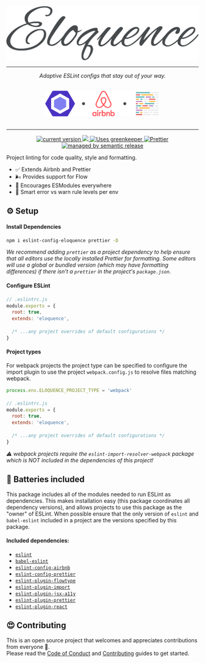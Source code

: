 <div align="right">
  <img src="./assets/eloquence.png" width="600" alt="Eloquence">
</div>

<hr>

<div align="center">
  <p><em>Adaptive ESLint configs that stay out of your way.</em></p>
  <br>
</div>

<div align="center">
  <img
    width="300"
    src="./assets/logos.png"
    alt="Extends Airbnb code quality rules with Prettier.js formatting"
  >
</div>

<br>

<hr>

<p align="center">
  <a href="https://www.npmjs.com/package/eslint-config-eloquence">
    <img src="https://img.shields.io/npm/v/eslint-config-eloquence.svg" alt="current version">
  </a>
  <a href="https://travis-ci.org/crystal-ball/eslint-config-eloquence" alt="build status">
    <img src="https://travis-ci.org/crystal-ball/eslint-config-eloquence.svg?branch=master">
  </a>
  <a href="https://greenkeeper.io/" target="_blank" rel="noopener noreferrer">
    <img src="https://badges.greenkeeper.io/crystal-ball/eslint-config-eloquence.svg" alt="Uses greenkeeper">
  </a>
  <a href="https://github.com/prettier/prettier" target="_blank" rel="noopener noreferrer">
    <img src="https://img.shields.io/badge/styled_with-prettier-ff69b4.svg" alt="Prettier">
  </a>
  <a href="https://github.com/semantic-release/semantic-release" target="_blank" rel="noopener noreferrer">
    <img src="https://img.shields.io/badge/%20%20%F0%9F%93%A6%F0%9F%9A%80-semantic--release-e10079.svg" alt="managed by semantic release">
  </a>
</p>

Project linting for code quality, style and formatting.

- ✅ Extends Airbnb and Prettier
- 🌬 Provides support for Flow
- 🎉 Encourages ESModules everywhere
- 🧐 Smart error vs warn rule levels per env

## ⚙️ Setup

#### Install Dependencies

```sh
npm i eslint-config-eloquence prettier -D
```

_We recommend adding `prettier` as a project dependency to help ensure that all
editors use the locally installed Prettier for formatting. Some editors will use
a global or bundled version (which may have formatting differences) if there
isn't a `prettier` in the project's `package.json`._

#### Configure ESLint

```javascript
// .eslintrc.js
module.exports = {
  root: true,
  extends: 'eloquence',

  /* ...any project overrides of default configurations */
}
```

#### Project types

For webpack projects the project type can be specified to configure the import
plugin to use the project `webpack.config.js` to resolve files matching webpack.

```javascript
process.env.ELOQUENCE_PROJECT_TYPE = 'webpack'

// .eslintrc.js
module.exports = {
  root: true,
  extends: 'eloquence',

  /* ...any project overrides of default configurations */
}
```

_⚠️ webpack projects require the `eslint-import-resolver-webpack` package which
is NOT included in the dependencies of this project!_

## 🔋 Batteries included

This package includes all of the modules needed to run ESLint as dependencies.
This makes installation easy (this package coordinates all dependency versions),
and allows projects to use this package as the "owner" of ESLint. When possible
ensure that the only version of `eslint` and `babel-eslint` included in a
project are the versions specified by this package.

#### Included dependencies:

- [`eslint`][]
- [`babel-eslint`][]
- [`eslint-config-airbnb`][]
- [`eslint-config-prettier`][]
- [`eslint-plugin-flowtype`][]
- [`eslint-plugin-import`][]
- [`eslint-plugin-jsx-a11y`][]
- [`eslint-plugin-prettier`][]
- [`eslint-plugin-react`][]

## 😍 Contributing

This is an open source project that welcomes and appreciates contributions from
everyone 🎉. <br /> Please read the [Code of Conduct](./CODE_OF_CONDUCT.md) and
[Contributing](./.github/CONTRIBUTING.md) guides to get started.

<!-- Links -->

[`eslint`]: https://eslint.org/
[`babel-eslint`]: https://github.com/babel/babel-eslint
[`eslint-config-airbnb`]: https://github.com/airbnb/javascript
[`eslint-config-prettier`]: https://github.com/prettier/eslint-config-prettier
[`eslint-plugin-flowtype`]: https://github.com/gajus/eslint-plugin-flowtype
[`eslint-plugin-import`]: https://github.com/benmosher/eslint-plugin-import
[`eslint-plugin-jsx-a11y`]: https://github.com/evcohen/eslint-plugin-jsx-a11y
[`eslint-plugin-prettier`]: https://github.com/prettier/eslint-plugin-prettier
[`eslint-plugin-react`]: https://github.com/yannickcr/eslint-plugin-react
